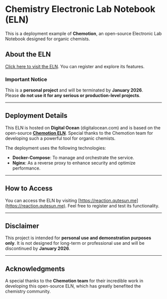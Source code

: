 # Chemistry Electronic Lab Notebook (ELN)  
This is a deployment example of **Chemotion**, an open-source Electronic Lab Notebook designed for organic chemists.  

## About the ELN  
[Click here to visit the ELN](https://reaction.qutesun.me). You can register and explore its features.  

### **Important Notice**  
This is a **personal project** and will be terminated by **January 2026**.  
Please **do not use it for any serious or production-level projects**.  

---

## Deployment Details  
This ELN is hosted on **Digital Ocean** (digitalocean.com) and is based on the open-source **[Chemotion ELN](https://github.com/ComPlat/chemotion_ELN)**. Special thanks to the Chemotion team for developing such a powerful tool for organic chemists.  

The deployment uses the following technologies:  
- **Docker-Compose**: To manage and orchestrate the service.  
- **Nginx**: As a reverse proxy to enhance security and optimize performance.  

---

## How to Access  
You can access the ELN by visiting [https://reaction.qutesun.me](https://reaction.qutesun.me). Feel free to register and test its functionality.  

---

## Disclaimer  
This project is intended for **personal use and demonstration purposes only**. It is not designed for long-term or professional use and will be discontinued by **January 2026**.  

---

## Acknowledgments  
A special thanks to the **Chemotion team** for their incredible work in developing this open-source ELN, which has greatly benefited the chemistry community.  
